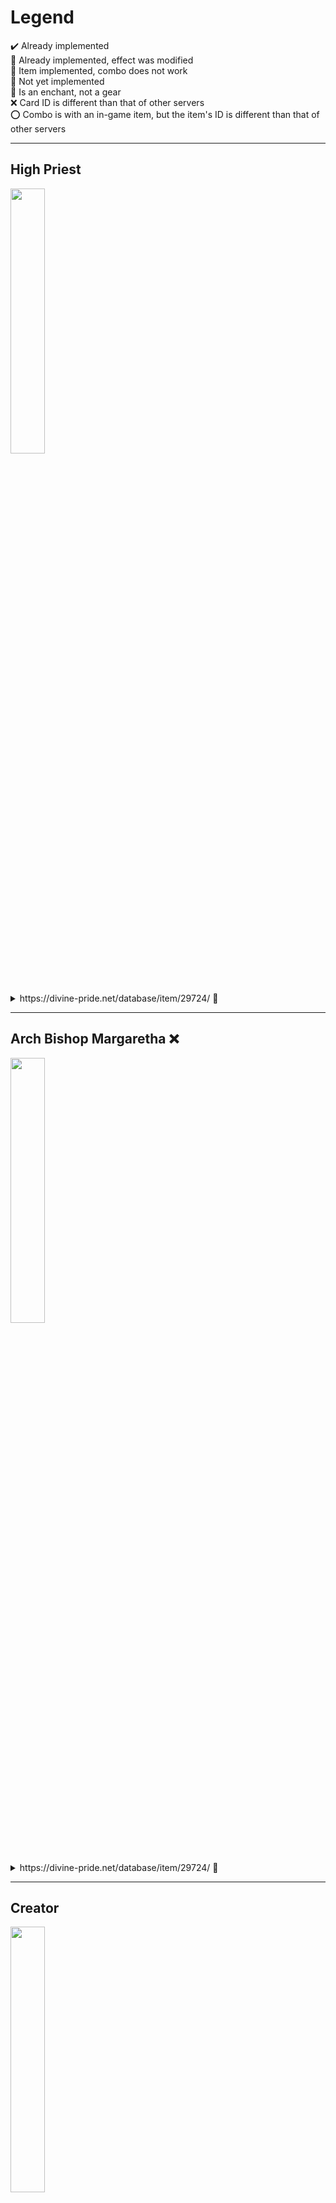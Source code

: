 # Legend
✔️ Already implemented  
🔷 Already implemented, effect was modified  
🔶 Item implemented, combo does not work  
🔺 Not yet implemented  
🔰 Is an enchant, not a gear  
❌ Card ID is different than that of other servers  
⭕ Combo is with an in-game item, but the item's ID is different than that of other servers

---
## High Priest
<img src="./images/hp.png" width=33% height=33%>
<details>
  <summary>
  https://divine-pride.net/database/item/29724/ 🔰
  </summary>
  
  - Enchants left untranslated
  
</details>

---
## Arch Bishop Margaretha ❌
<img src="./images/archbishop.png" width=33% height=33%>
<details>
  <summary>
  https://divine-pride.net/database/item/29724/ 🔰
  </summary>
  
  - Enchants left untranslated
  
</details>

---
## Creator
<img src="./images/biochemist.png" width=33% height=33%>
<details>
  <summary>
  https://divine-pride.net/database/item/29724/ 🔰
  </summary>
  
  - Enchants left untranslated
  
</details>

---
## Genetic Flamel ❌
<img src="./images/genetic.png" width=33% height=33%>
<details>
  <summary>
  https://divine-pride.net/database/item/29724/ 🔰
  </summary>
  
  - Enchants left untranslated
  
</details>

---
## Assassin Cross
<img src="./images/sinx.png" width=33% height=33%>
<details>
  <summary>
  https://divine-pride.net/database/item/29724/ 🔰
  </summary>
  
  - Enchants left untranslated
  
</details>

---
## Guillotine Cross Eremes ❌
<img src="./images/gx.png" width=33% height=33%>
<details>
  <summary>
  https://divine-pride.net/database/item/29724/ 🔰
  </summary>
  
  - Enchants left untranslated
  
</details>

---
## Clown
<img src="./images/clown.png" width=33% height=33%>
<details>
  <summary>
  https://divine-pride.net/database/item/29724/ 🔰
  </summary>
  
  - Enchants left untranslated
  
</details>

---
## Maestro Alphoccio ❌
<img src="./images/maestro.png" width=33% height=33%>
<details>
  <summary>
  https://divine-pride.net/database/item/29724/ 🔰
  </summary>
  
  - Enchants left untranslated
  
</details>

---
## Mastersmith
<img src="./images/mastersmith.png" width=33% height=33%>
<details>
  <summary>
  https://divine-pride.net/database/item/29724/ 🔰
  </summary>
  
  - Enchants left untranslated
  
</details>

---
## Mechanic Howard ❌
<img src="./images/mechanic.png" width=33% height=33%>
<details>
  <summary>
  https://divine-pride.net/database/item/29724/ 🔰
  </summary>
  
  - Enchants left untranslated
  
</details>

---
## Sniper
<img src="./images/sniper.png" width=33% height=33%>
<details>
  <summary>
  https://divine-pride.net/database/item/29724/ 🔰
  </summary>
  
  - Enchants left untranslated
  
</details>

---
## Ranger Cecil ❌
<img src="./images/ranger.png" width=33% height=33%>
<details>
  <summary>
  https://divine-pride.net/database/item/29724/ 🔰
  </summary>
  
  - Enchants left untranslated
  
</details>

---
## Paladin
<img src="./images/paladin.png" width=33% height=33%>
<details>
  <summary>
  https://divine-pride.net/database/item/29724/ 🔰
  </summary>
  
  - Enchants left untranslated
  
</details>

---
## Royal Guard Randel ❌
<img src="./images/royalguard.png" width=33% height=33%>
<details>
  <summary>
  https://divine-pride.net/database/item/29724/ 🔰
  </summary>
  
  - Enchants left untranslated
  
</details>

---
## Lord Knight
<img src="./images/lordknight.png" width=33% height=33%>
<details>
  <summary>
    <a href="https://divine-pride.net/database/item/19446/1">
      Injured_Eyepatch_JP_ [1] 🔺
    </a>
  </summary>
  
  - Increase movement speed
  - While in Frenzy state
    + Add a chance of transforming into Lord Knight Seyren for 5 seconds
    + Atk +1000 while transformed
  
</details>
<details>
  <summary>
    <a href="https://divine-pride.net/database/item/19445/">
      Injured_Eyepatch_JP 🔺
    </a>
  </summary>
  
  - Increase movement speed
  - While in Frenzy state
    + Add a chance of transforming into Lord Knight Seyren for 5 seconds
    + Atk +1000 while transformed
  
</details>
<details>
  <summary>
  https://divine-pride.net/database/item/29724/ 🔰
  </summary>
  
  - Enchants left untranslated
  
</details>

---
## Rune Knight Seyren ❌
<img src="./images/runeknight.png" width=33% height=33%>
<details>
  <summary>
  https://divine-pride.net/database/item/29724/ 🔰
  </summary>
  
  - Enchants left untranslated
  
</details>

---
## Stalker
<img src="./images/stalker.png" width=33% height=33%>
<details>
  <summary>
  https://divine-pride.net/database/item/29724/ 🔰
  </summary>
  
  - Enchants left untranslated
  
</details>

---
## Shadow Chaser Gertie ❌
<img src="./images/chaser.png" width=33% height=33%>
<details>
  <summary>
  https://divine-pride.net/database/item/29724/ 🔰
  </summary>
  
  - Enchants left untranslated
  
</details>

---
## Professor
<img src="./images/professor.png" width=33% height=33%>
<details>
  <summary>
    <a href="https://divine-pride.net/database/item/15387/1">
      Jirant_Dress 🔺
    </a>
  </summary>
  
  - Immunity to Frozen
  - Reduce castimg time of Psychic Wave by 100%
  - Disable Magnetic Earth autocast
  
</details>
<details>
  <summary>
  https://divine-pride.net/database/item/29724/ 🔰
  </summary>
  
  - Enchants left untranslated
  
</details>

---
## Sorcerer Celia ❌
<img src="./images/sorcerer.png" width=33% height=33%>
<details>
  <summary>
  https://divine-pride.net/database/item/29724/ 🔰
  </summary>
  
  - Enchants left untranslated
  
</details>

---
## Champion
<img src="./images/champion.png" width=33% height=33%>
<details>
  <summary>
  https://divine-pride.net/database/item/29724/ 🔰
  </summary>
  
  - Enchants left untranslated
  
</details>

---
## Sura Chen ❌
<img src="./images/sura.png" width=33% height=33%>
<details>
  <summary>
  https://divine-pride.net/database/item/29724/ 🔰
  </summary>
  
  - Enchants left untranslated
  
</details>

---
## High Wizard
<img src="./images/hwiz.png" width=33% height=33%>
<details>
  <summary>
    <a href="https://divine-pride.net/database/item/19272/1">
      Garden of Eden [1] 🔺
    </a>
  </summary>
  
  - Reduce variable cast time by 100%
  - Reduce cooldown of Intense Telekinesis by 120 seconds
  - Cancel Intense Telekinesis when unequipped
  
</details>
<details>
  <summary>
  https://divine-pride.net/database/item/29724/ 🔰
  </summary>
  
  - Enchants left untranslated
  
</details>

---
## Warlock Kathryne ❌
<img src="./images/warlock.png" width=33% height=33%>
<details>
  <summary>
  https://divine-pride.net/database/item/29724/ 🔰
  </summary>
  
  - Enchants left untranslated
  
</details>

---
## Gypsy
<img src="./images/gypsy.png" width=33% height=33%>
<details>
  <summary>
  https://divine-pride.net/database/item/29724/ 🔰
  </summary>
  
  - Enchants left untranslated
  
</details>

---
## Wanderer Trentini ❌
<img src="./images/wanderer.png" width=33% height=33%>
<details>
  <summary>
  https://divine-pride.net/database/item/29724/ 🔰
  </summary>
  
  - Enchants left untranslated
  
</details>

---
## Atroce
<img src="./images/atroce.png" width=33% height=33%>
<details>
  <summary>
  https://divine-pride.net/database/item/311073/ 🔰
  </summary>
  
  - Enchants left untranslated
  
</details>

---
## Detardeurus
<img src="./images/detale.png" width=33% height=33%>
<details>
  <summary>
  https://divine-pride.net/database/item/311439/ 🔰
  </summary>
  
  - Enchants left untranslated
  
</details>

---
## Gloom Under Night
<img src="./images/gun.png" width=33% height=33%>
<details>
  <summary>
  https://divine-pride.net/database/item/311073/ 🔰
  </summary>
  
  - Enchants left untranslated
  
</details>

---
## Tao Gunka
<img src="./images/tao.png" width=33% height=33%>
<details>
  <summary>
  https://divine-pride.net/database/item/311439/ 🔰
  </summary>
  
  - Enchants left untranslated
  
</details>

---

<img src="./images/tanee.png" width=33% height=33%>
<details>
  <summary>
  https://divine-pride.net/database/item/311439/ 🔰
  </summary>
  
  - Enchants left untranslated
  
</details>

---
## Samurai Spectre
<img src="./images/samurai.png" width=33% height=33%>
<details>
  <summary>
    <a href="https://divine-pride.net/database/item/13473/1">
      Gods_Sword 🔺
    </a>
  </summary>

  - ASPD +10%
  - ATK +20%
  - When casting Soul Destoyer, Perfect Dodge +100 for 3 seconds
  
</details>
<details>
  <summary>
    <a href="https://divine-pride.net/database/item/500005/1">
      Magic_Sword_J 🔺
    </a>
  </summary>
  
  - ASPD +10%
  - ATK +20%
  - When casting Soul Destoyer, Perfect Dodge +100 for 3 seconds

</details>
<details>
  <summary>
  https://divine-pride.net/database/item/311439/ 🔰
  </summary>
  
  - Enchants left untranslated
  
</details>

---
## Evil Snake Lord
<img src="./images/esl.png" width=33% height=33%>
<details>
  <summary>
  https://divine-pride.net/database/item/311439/ 🔰
  </summary>
  
  - Enchants left untranslated
  
</details>

---
## RSX-0806
<img src="./images/rsx.png" width=33% height=33%>
<details>
  <summary>
    <a href="https://divine-pride.net/database/item/15137/1">
      Tatenashi Armor [1] 🔺
    </a>
  </summary>
  
  - Vit +5 per refine
  - HP +5% per refine
  
</details>
<details>
  <summary>
  https://divine-pride.net/database/item/311439/ 🔰
  </summary>
  
  - Enchants left untranslated
  
</details>

---
## Lord of the Dead
<img src="./images/lod.png" width=33% height=33%>
<details>
  <summary>
  https://divine-pride.net/database/item/311439/ 🔰
  </summary>
  
  - Enchants left untranslated
  
</details>

---
## Valkyrie Randgris
<img src="./images/randgris.png" width=33% height=33%>
<details>
  <summary>
    <a href="https://divine-pride.net/database/item/500009/1">
      Copy_Gram 🔺
    </a>
  </summary>
  
  - If base level is 99 or lower  
    + Increase damage dealt with Holy elemental magic by 15%
    + Increase resistance to Stun by 20%
    + Increase resistance to Silcene by 20%
  
  - If base level is 100 or higher  
    + Increase damage dealt with Holy elemental magic by 50%
    + Increase resistance to Stun by 50%
    + Increase resistance to Silcene by 50%  
  
</details>
<details>
  <summary>
  https://divine-pride.net/database/item/311439/ 🔰
  </summary>
  
  - Enchants left untranslated
  
</details>

---
## Ifrit
<img src="./images/ifrit.png" width=33% height=33%>
<details>
  <summary>
    <a href="https://divine-pride.net/database/item/480023/1">
      Arabian Manteau [1] ✔️
    </a>
  </summary>
  
  - Increase resistance to fire property attacks by 100%  
  - Reduce incoming damage of Critical Slash by 100%
  
</details>
<details>
  <summary>
  https://divine-pride.net/database/item/311073/ 🔰
  </summary>
  
  - Enchants left untranslated
  
</details>

---
## Fenrir
<img src="./images/fenrir.png" width=33% height=33%>
<details>
  <summary>
    <a href="https://divine-pride.net/database/item/400101/1">
      Gate of Netherworld [1] ✔️
    </a>
  </summary>
  
  - Int +30  
  - Dex +30  
  - Reduce fixed casting time of Tetra Vortex by 100%
  
</details>
<details>
  <summary>
  https://divine-pride.net/database/item/311074/ 🔰
  </summary>
  
  - Enchants left untranslated
  
</details>

---
## Ktullanux
<img src="./images/ktullanux.png" width=33% height=33%>
<details>
  <summary>
    <a href="https://divine-pride.net/database/item/15421/1">
      Okami Robe [1] ✔️
    </a>
  </summary>
  
  - Immunity to Freezing   
  - Increase physical damage dealt to Fire element targets by 5% per refine  
  - Add a chance of curing Freezing and Frozen status when receiving damage  
  - Add a chance to reduce Water elemental damage by 100%
  
</details>
<details>
  <summary>
    <a href="https://divine-pride.net/database/item/450158/1">
      Awakened Okami Robe [1] 🔺
    </a>
  </summary>
  
  - Immunity to Freezing   
  - Increase physical damage dealt to Fire element targets by 8% per refine  
  - Add a chance of curing Freezing and Frozen status when receiving damage  
  - Add a chance to reduce Water elemental damage by 100%
  
</details>

---
## Osiris
<img src="./images/osiris.png" width=33% height=33%>
<details>
  <summary>
    <a href="https://divine-pride.net/database/item/20932/1">
      Old Morroc Shawl [1] ✔️
    </a>
  </summary>
  
  - HP +15%  
  - Immunity to Curse  
  - Increase resistance to Fire property attacks by 50%  
  - Increase resistance to Shadow property attacks by 100%  
  
</details>
<details>
  <summary>
  https://divine-pride.net/database/item/311072/ 🔰
  </summary>
  
  - Enchants left untranslated
  
</details>

---
## Phreeoni
<img src="./images/phreeoni.png" width=33% height=33%>
<details>
  <summary>
    <a href="https://divine-pride.net/database/item/20859/1">
      Phreeoni Wings [1] ✔️
    </a>
  </summary>
  
  - Perfect Hit +50  
  - Immunity to Stone Curse  
  
</details>
<details>
  <summary>
  https://divine-pride.net/database/item/311072/ 🔰
  </summary>
  
  - Enchants left untranslated
  
</details>

---
## Vesper
<img src="./images/vesper.png" width=33% height=33%>
<details>
  <summary>
    <a href="https://divine-pride.net/database/item/19436/1">
      Vesper Headgear [1] ✔️
    </a>
  </summary>
  
  - Ignore MDef of boss monsters by 70%    
  - Increase Holy property magical damage by 30%  
  - Increase Neutral property magical damage by 30%  
  
</details>
<details>
  <summary>
  https://divine-pride.net/database/item/311439/ 🔰
  </summary>
  
  - Enchants left untranslated
  
</details>

---
## Orc Hero
<img src="./images/orchero.png" width=33% height=33%>
<details>
  <summary>
    <a href="https://divine-pride.net/database/item/19444/1">
      Star Eyepatch [1] 🔷
    </a>
  </summary>
  
  - If base level is 99 or lower  
    + Atk +10 per 10 base Vit  
    + MAtk +10 per 10 base Vit  
    + Vit +1 per 10 base Luk  
    + Luk +1 per 10 base Luk  
  
  - If base level is 100 or higher  
    + Atk +15 per 10 base Vit  
    + MAtk +15 per 10 base Vit  
    + Vit +1 per 10 base Luk  
    + Luk +1 per 10 base Luk  
  
</details>
<details>
  <summary>
    <a href="https://divine-pride.net/database/item/19443/">
      Star Eyepatch 🔺
    </a>
  </summary>
  
  - If base level is 99 or lower  
    + Atk +10 per 10 base Vit  
    + MAtk +10 per 10 base Vit  
    + Vit +1 per 10 base Luk  
    + Luk +1 per 10 base Luk  
  
  - If base level is 100 or higher  
    + Atk +30 per 10 base Vit  
    + MAtk +30 per 10 base Vit  
    + Vit +3 per 10 base Luk  
    + Luk +3 per 10 base Luk 
  
</details>

---
## Doppelganger
<img src="./images/doppelganger.png" width=33% height=33%>
<details>
  <summary>
    <a href="https://divine-pride.net/database/item/21053/1">
      Full Force [1] ✔️
    </a>
  </summary>
  
  - Enable use of Lex Aeterna level 1  

  - If base level is 99 or lower  
    + Atk 4% per refine  
    + ASPD 2% per refine  
  
  - If base level is 100 or higher  
    + Atk 10% per refine  
    + ASPD 5% per refine  
  
</details>
<details>
  <summary>
    <a href="https://divine-pride.net/database/item/600025/1">
      Awakened Full Force [1] 🔺
    </a>
  </summary>
  
  - Enable use of Lex Aeterna level 1  
  - Add a chance of casting Ignition Break level 5 when physically attacking

  - If base level is 99 or lower  
    + Atk 4% per refine  
    + ASPD 2% per refine  

  - If base level is 100 or higher  
    + Atk 10% per refine  
    + ASPD 5% per refine  
  
</details>

---
## Fallen Bishop
<img src="./images/fallenbishop.png" width=33% height=33%>
<details>
  <summary>
    <a href="https://divine-pride.net/database/item/470112/1">
      Moaning of Evil Spirits [1] 🔷
    </a>
  </summary>
  
  - Increase magical damage dealt to Doram race targets by 50%
  - Add a chance of inflicting Curse when dealing magical damage
  - Reduce damage taken from reflected damage by 10% per refine
  
</details>
<details>
  <summary>
    https://divine-pride.net/database/item/311073/ 🔰
  </summary>
  
  - Enchants left untranslated
  
</details>

---
## Kraken
<img src="./images/kraken.png" width=33% height=33%>
<details>
  <summary>
    <a href="https://divine-pride.net/database/item/28520/1">
      Egir Ring [1] 🔶
    </a>
  </summary>
  
  - MDef +15
  - Flee +100
  - HP +15%
  - Enable the use of Stalk level 1
  - Show hidden characters
  
</details>

---
# Beelzebub
<img src="./images/beelzebub.png" width=33% height=33%>
<details>
  <summary>
    <a href="https://divine-pride.net/database/item/22212/1">
      Hollow Shoes [1] 🔺
    </a>
  </summary>
  
  - Enable the use of Magnus Exorcismus level 10
  - Increase magical damage dealt to Demon race targets by 30%
  - Increase magical damage dealt to Undead race targets by 30%
  - Increase magical damage dealt to Undead element targets by 30%
  - Increase magical damage dealt to Shadow element targets by 30%
  
  - If base level is 99 or lower  
    + MAtk +5 per refine
    + Reduce variable casting time by 2% per refine

  - If base level is 100 or higher  
    + MAtk +15 per refine
    + Reduce variable casting time by 7% per refine

</details>
<details>
  <summary>
    <a href="https://divine-pride.net/database/item/470113/1">
      Awakened Hollow Shoes [1] 🔺
    </a>
  </summary>
  
  - Add a chance of activating Kaahi level 7 on the user for 30 seconds when magically attacking

  - Increase magical damage to all element targets by 1% per 10 Luk

  - If base Luk is 130
    + Increase magical damage to all element targets by 25%

  - If base level is 99 or lower  
    + MAtk +5 per refine
    + Reduce variable casting time by 2% per refine

  - If base level is 100 or higher  
    + MAtk +15 per refine
    + Reduce variable casting time by 7% per refine

</details>
<details>
  <summary>
    https://divine-pride.net/database/item/311073/ 🔰
  </summary>
  
  - Enchants left untranslated
  
</details>

---
## Nightmare Amon Ra
<img src="./images/n-amonra.png" width=33% height=33%>
<details>
  <summary>
    <a href="https://divine-pride.net/database/item/450163/1">
      White Lily Robe [1] 🔺
    </a>
  </summary>
  
  - Immunity to Frozen 
  - Enable the use of Judex level 3
  - Increase damage dealt with Holy elemental magic by 15%

</details>
<details>
  <summary>
    <a href="https://divine-pride.net/database/item/450181/1">
      Awakened White Lily Robe [1] 🔺
    </a>
  </summary>
  
  - Immunity to Frozen 
  - Enable the use of Judex level (refine level)
  - Increase damage dealt with Holy elemental magic by 50%

</details>
<details>
  <summary>
  https://divine-pride.net/database/item/311075/ 🔰
  </summary>
  
  - Enchants left untranslated
  
</details>

---
## Gold Queen Scaraba
<img src="./images/g-queenscaraba.png" width=33% height=33%>
<details>
  <summary>
    <a href="https://divine-pride.net/database/item/19023/1">
      Queen Scaraba Crown [1] 🔺
    </a>
  </summary>
  
  - Immunity to Confusion
  - Reduce damage received from Insect race targets by 10%

</details>
<details>
  <summary>
  https://divine-pride.net/database/item/311075/ 🔰
  </summary>
  
  - Enchants left untranslated
  
</details>

---
## Weird Coelacanth
<img src="./images/w-coelacanth.png" width=33% height=33%>
<details>
  <summary>
    <a href="https://divine-pride.net/database/item/450005/1">
      Primordial Scale [1] 🔺
    </a>
  </summary>
  
  - Immunity to Frozen
  - Increase the damage of Storm Gust by 200%
  - Reduce castimg time of Storm Gust by 100%

</details>

---
## Corruption Root
<img src="./images/corruptionroot.png" width=33% height=33%>
<details>
  <summary>
  https://divine-pride.net/database/item/311075/ 🔰
  </summary>
  
  - Enchants left untranslated
  
</details>

---
## Evil Fanatic
<img src="./images/evilfanatic.png" width=33% height=33%>
<details>
  <summary>
  https://divine-pride.net/database/item/311075/ 🔰
  </summary>
  
  - Enchants left untranslated
  
</details>

---
## Ferlock
<img src="./images/ferlock.png" width=33% height=33%>
<details>
  <summary>
  https://divine-pride.net/database/item/311075/ 🔰
  </summary>
  
  - Enchants left untranslated
  
</details>

---
## Amdarais
<img src="./images/amdarais.png" width=33% height=33%>
<details>
  <summary>
  https://divine-pride.net/database/item/311075/ 🔰
  </summary>
  
  - Enchants left untranslated
  
</details>

---
## Nidhoggur's Shadow
<img src="./images/nidhoggur.png" width=33% height=33%>
<details>
  <summary>
    <a href="https://divine-pride.net/database/item/15194/1">
      Abusive Robe (JRO) [1] ⭕
    </a>
  </summary>
  
  - Immunity to Frozen
  - Gain 200 HP and 20 SP when killing a monster
  
</details>
<details>
  <summary>
  https://divine-pride.net/database/item/311075/ 🔰
  </summary>
  
  - Enchants left untranslated
  
</details>

---
## Ominous Turtle General
<img src="./images/o-turtlegeneral.png" width=33% height=33%>
<details>
  <summary>
  https://divine-pride.net/database/item/311075/ 🔰
  </summary>
  
  - Enchants left untranslated
  
</details>

---
## Angry Moonlight Flower
<img src="./images/a-moonlight.png" width=33% height=33%>
<details>
  <summary>
  https://divine-pride.net/database/item/311075/ 🔰
  </summary>
  
  - Enchants left untranslated
  
</details>

---
## Awakened Ktullanux
<img src="./images/a-ktullanux.png" width=33% height=33%>
<details>
  <summary>
  https://divine-pride.net/database/item/311075/ 🔰
  </summary>
  
  - Enchants left untranslated
  
</details>

---
## Angry Dracula
<img src="./images/a-dracula.png" width=33% height=33%>
<details>
  <summary>
  https://divine-pride.net/database/item/311075/ 🔰
  </summary>
  
  - Enchants left untranslated
  
</details>

---
## Entweihen
<img src="./images/entweihen.png" width=33% height=33%>
<details>
  <summary>
    <a href="https://divine-pride.net/database/item/19282/1">
      Consultation Robe (JRO) [1] ⭕
    </a>
  </summary>
  
  - Immunity to Frozen
  - Increase damage of Meteor Storm by 50%
  
</details>

---
## Bijou ❌
<img src="./images/bijou.png" width=33% height=33%>
<details>
  <summary>
  https://divine-pride.net/database/item/311074/ 🔰
  </summary>
  
  - Enchants left untranslated
  
</details>

---
## Awakened Ferre ❌
<img src="./images/a-ferre.png" width=33% height=33%>
<details>
  <summary>
  https://divine-pride.net/database/item/311074/ 🔰
  </summary>
  
  - Enchants left untranslated
  
</details>

---
## Faceworm Queen ❌
<img src="./images/q-faceworm.png" width=33% height=33%>
<details>
  <summary>
  https://divine-pride.net/database/item/311074/ 🔰
  </summary>
  
  - Enchants left untranslated
  
</details>

---
## Stephen Jack Ernest Wolf ❌
<img src="./images/stephen.png" width=33% height=33%>
<details>
  <summary>
  https://divine-pride.net/database/item/311074/ 🔰
  </summary>
  
  - Enchants left untranslated
  
</details>

---
## Sarah ❌
<img src="./images/sarah.png" width=33% height=33%>
<details>
  <summary>
  https://divine-pride.net/database/item/311074/ 🔰
  </summary>
  
  - Enchants left untranslated
  
</details>

---
## Corruption Root H ❌
<img src="./images/h-corruptionroot.png" width=33% height=33%>
<details>
  <summary>
  https://divine-pride.net/database/item/311074/ 🔰
  </summary>
  
  - Enchants left untranslated
  
</details>

---
## Amdarais H ❌
<img src="./images/h-amdarais.png" width=33% height=33%>
<details>
  <summary>
  https://divine-pride.net/database/item/311074/ 🔰
  </summary>
  
  - Enchants left untranslated
  
</details>

---
## Heart Hunter Evil ❌
<img src="./images/evil.png" width=33% height=33%>
<details>
  <summary>
  https://divine-pride.net/database/item/311883/ 🔰
  </summary>
  
  - Enchants left untranslated
  
</details>

---
## Cutie ❌
<img src="./images/cutie.png" width=33% height=33%>
<details>
  <summary>
  https://divine-pride.net/database/item/311883/ 🔰
  </summary>
  
  - Enchants left untranslated
  
</details>

---
## Celine Kimi ❌
<img src="./images/kimi.png" width=33% height=33%>
<details>
  <summary>
  https://divine-pride.net/database/item/311883/ 🔰
  </summary>
  
  - Enchants left untranslated
  
</details>

---
## T_W_O ❌
<img src="./images/two.png" width=33% height=33%>
<details>
  <summary>
  https://divine-pride.net/database/item/311883/ 🔰
  </summary>
  
  - Enchants left untranslated
  
</details>

---
## Charleston ❌
<img src="./images/charleston.png" width=33% height=33%>
<details>
  <summary>
  https://divine-pride.net/database/item/311883/ 🔰
  </summary>
  
  - Enchants left untranslated
  
</details>

---
## Gioia ❌
<img src="./images/gioia.png" width=33% height=33%>
<details>
  <summary>
  https://divine-pride.net/database/item/310321/ 🔰
  </summary>
  
  - Enchants left untranslated
  
</details>

---
## Kades ❌
<img src="./images/kades.png" width=33% height=33%>
<details>
  <summary>
  https://divine-pride.net/database/item/310321/ 🔰
  </summary>
  
  - Enchants left untranslated
  
</details>

---
## Pyuriel ❌
<img src="./images/pyuriel.png" width=33% height=33%>
<details>
  <summary>
  https://divine-pride.net/database/item/310321/ 🔰
  </summary>
  
  - Enchants left untranslated
  
</details>

---
## Daehyon ❌
<img src="./images/daehyon.png" width=33% height=33%>
<details>
  <summary>
  https://divine-pride.net/database/item/310321/ 🔰
  </summary>
  
  - Enchants left untranslated
  
</details>

---
## Miguel ❌
<img src="./images/miguel.png" width=33% height=33%>
<details>
  <summary>
  https://divine-pride.net/database/item/311883/ 🔰
  </summary>
  
  - Enchants left untranslated
  
</details>

---
## EL-A17T ❌
<img src="./images/a17t.png" width=33% height=33%>
<details>
  <summary>
  https://divine-pride.net/database/item/311883/ 🔰
  </summary>
  
  - Enchants left untranslated
  
</details>

---
## Buwaywa ❌
<img src="./images/buwaya.png" width=33% height=33%>
<details>
  <summary>
  https://divine-pride.net/database/item/311439/ 🔰
  </summary>
  
  - Enchants left untranslated
  
</details>

---
## Bangungot ❌
<img src="./images/bangungot.png" width=33% height=33%>
<details>
  <summary>
  https://divine-pride.net/database/item/311439/ 🔰
  </summary>
  
  - Enchants left untranslated
  
</details>

---
## Bakonawa ❌
<img src="./images/bakonawa.png" width=33% height=33%>
<details>
  <summary>
  https://divine-pride.net/database/item/311439/ 🔰
  </summary>
  
  - Enchants left untranslated
  
</details>
